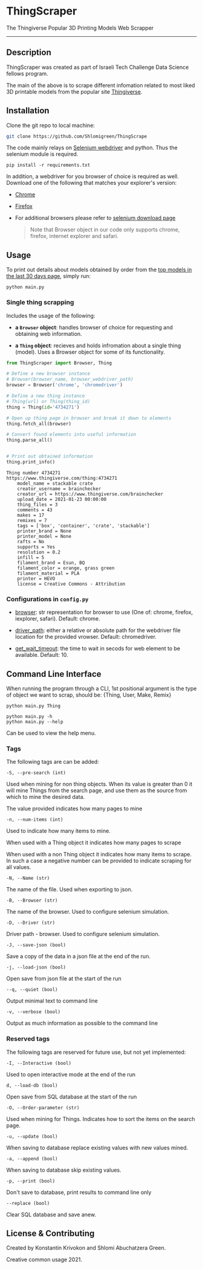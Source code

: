 # ThingScraper

The Thingiverse Popular 3D Printing Models Web Scrapper

 

---

## Description

ThingScraper was created as part of Israeli Tech Challenge <itc> Data Science fellows program.

The main of the above is to scrape different infomation related to most liked 3D printable models from the popular site [Thingiverse](https://www.thingiverse.com/).

## Installation

Clone the git repo to local machine:

```bash
git clone https://github.com/Shlomigreen/ThingScrape
```

The code mainly relays on [Selenium webdriver](https://www.selenium.dev/) and python.  Thus the selenium module is required.

```
pip install -r requirements.txt 
```

In addition, a webdriver for you browser of choice is required as well. Download one of the following that matches your explorer's version:

- [Chrome](https://sites.google.com/a/chromium.org/chromedriver/downloads)

- [Firefox](https://github.com/mozilla/geckodriver/releases)

- For additional browsers please refer to [selenium download page ](https://www.selenium.dev/downloads/)
  
  > Note that Browser object in our code only supports chrome, firefox, internet explorer and safari. 

## Usage

To print out details about models obtained by order from the [top models in the last 30 days page](https://www.thingiverse.com/search?type=things&q=&sort=popular&posted_after=now-30d), simply run:

```
python main.py
```

### Single thing scrapping

Includes the usage of the following:

* **a `Browser` object**: handles browser of choice for requesting and obtaining web information.

* **a `Thing` object**: recieves and holds infromation about a single thing (model). Uses a Browser object for some of its functionality.

```python
from ThingScraper import Browser, Thing

# Define a new browser instance
# Browser(browser_name, browser_webdriver_path)
browser = Browser('chrome', 'chromedriver')

# Define a new thing instance
# Thing(url) or Thing(thing_id)
thing = Thing(id='4734271')

# Open up thing page in browser and break it down to elements
thing.fetch_all(browser)

# Convert found elements into useful information
thing.parse_all()


# Print out obtained information
thing.print_info()
```

```
Thing number 4734271
https://www.thingiverse.com/thing:4734271
	model_name = stackable crate
	creator_username = brainchecker
	creator_url = https://www.thingiverse.com/brainchecker
	upload_date = 2021-01-23 00:00:00
	thing_files = 3
	comments = 43
	makes = 17
	remixes = 7
	tags = ['box', 'container', 'crate', 'stackable']
	printer_brand = None
	printer_model = None
	rafts = No
	supports = Yes
	resolution = 0.2
	infill = 5
	filament_brand = Esun, BQ
	filament_color = orange, grass green
	filament_material = PLA
	printer = HEVO
	license = Creative Commons - Attribution
```



### Configurations in `config.py`

- <u>browser</u>: str representation for browser to use (One of: chrome, firefox, iexplorer, safari). Default: chrome.

- <u>driver_path</u>: either a relative or absolute path for the webdriver file location for the provided vrowser. Default: chromedriver.

- <u>get_wait_timeout</u>: the time to wait in secods for web element to be available.  Default: 10.



## Command Line Interface

When running the program through a CLI, 1st positional argument is the type of object we want to scrap, 
should be: {Thing, User, Make, Remix}

```
python main.py Thing
```



```
python main.py -h
python main.py --help
```

Can be used to view the help menu.



### Tags

The following tags are can be added:

```
-S, --pre-search (int)
```

Used when mining for non thing objects. 
When its value is greater than 0 it will mine Things from the search page, 
and use them as the source from which to mine the desired data.

The value provided indicates how many pages to mine

```
-n, --num-items (int)
```

Used to indicate how many items to mine.
 
When used with a Thing object it indicates how many pages to scrape
 
When used with a non Thing object it indicates how many items to scrape.
In such a case a negative number can be provided to indicate scraping for 
all values.



```
-N, --Name (str)
```

The name of the file. Used when exporting to json.



```
-B, --Browser (str)
```

The name of the browser. Used to configure selenium simulation.



```
-D, --Driver (str)
```

Driver path - browser. Used to configure selenium simulation.



```
-J, --save-json (bool)
```

Save a copy of the data in a json file at the end of the run.



```
-j, --load-json (bool)
```

Open save from json file at the start of the run



```
--q, --quiet (bool)
```

Output minimal text to command line



```
-v, --verbose (bool)
```

Output as much information as possible to the command line



### Reserved tags

The following tags are reserved for future use, but not yet implemented:

```
-I, --Interactive (bool)
```

Used to open interactive mode at the end of the run



```
d, --load-db (bool)
```

Open save from SQL database at the start of the run



```
-O, --Order-parameter (str)
```

Used when mining for Things. 
Indicates how to sort the items on the search page.





```
-u, --update (bool)
```

When saving to database replace existing values with new values mined.



```
-a, --append (bool)
```

When saving to database skip existing values.



```
-p, --print (bool)
```

Don't save to database, print results to command line only



```
--replace (bool)
```

Clear SQL database and save anew. 



## License & Contributing

Created by Konstantin Krivokon and Shlomi Abuchatzera Green.



Creative common usage 2021.
